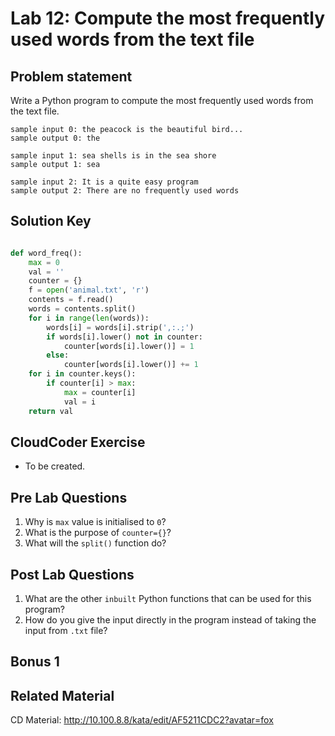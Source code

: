 
# Lab 12: Compute the most frequently used words from the text file


## Problem statement 

Write a Python program to compute the most frequently used words from the text file.

```
sample input 0: the peacock is the beautiful bird...
sample output 0: the

sample input 1: sea shells is in the sea shore
sample output 1: sea

sample input 2: It is a quite easy program
sample output 2: There are no frequently used words
```



## Solution Key

```python 

def word_freq():
    max = 0
    val = ''
    counter = {}
    f = open('animal.txt', 'r')
    contents = f.read()
    words = contents.split()
    for i in range(len(words)):
        words[i] = words[i].strip(',:.;')
        if words[i].lower() not in counter:
            counter[words[i].lower()] = 1
        else:
            counter[words[i].lower()] += 1
    for i in counter.keys():
        if counter[i] > max:
            max = counter[i]
            val = i
    return val

```


## CloudCoder Exercise 

- To be created. 

## Pre Lab Questions 
1. Why is `max` value is initialised to `0`?
2. What is the purpose of `counter={}`?
3. What will the `split()` function do?

## Post Lab Questions
1. What are the other `inbuilt` Python functions that can be used for this program?
2. How do you give the input directly in the program instead of taking the input from `.txt` file?


## Bonus 1 


## Related Material 



CD Material: http://10.100.8.8/kata/edit/AF5211CDC2?avatar=fox